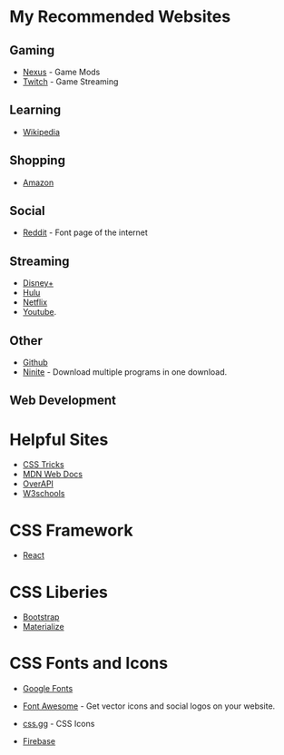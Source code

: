 # My Recommended Websites


## Gaming
* [Nexus](https://www.nexusmods.com/) - Game Mods
* [Twitch](https://www.twitch.tv/) - Game Streaming

## Learning
* [Wikipedia](https://www.wikipedia.org/)

## Shopping
* [Amazon](https://www.amazon.com/)

## Social
* [Reddit](https://www.reddit.com/) - Font page of the internet

## Streaming
* [Disney+](https://www.disneyplus.com/)
* [Hulu](https://www.hulu.com/)
* [Netflix](https://www.netflix.com/)
* [Youtube](https://www.youtube.com/).

## Other
* [Github](https://github.com/)
* [Ninite](https://ninite.com/) - Download multiple programs in one download.

## Web Development

# Helpful Sites
* [CSS Tricks](https://css-tricks.com/)
* [MDN Web Docs](https://developer.mozilla.org/en-US/docs/Learn)
* [OverAPI](http://overapi.com/)
* [W3schools](https://www.w3schools.com/)

# CSS Framework
* [React](https://reactjs.org/)


# CSS Liberies
* [Bootstrap](https://getbootstrap.com/)
* [Materialize](https://materializecss.com/)


# CSS Fonts and Icons
* [Google Fonts](https://fonts.google.com/)
* [Font Awesome](https://fontawesome.com/) - Get vector icons and social logos on your website.
* [css.gg](https://css.gg/) - CSS Icons


* [Firebase](https://firebase.google.com/)

